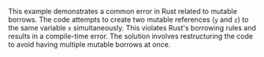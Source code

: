 This example demonstrates a common error in Rust related to mutable borrows.  The code attempts to create two mutable references (`y` and `z`) to the same variable `x` simultaneously.  This violates Rust's borrowing rules and results in a compile-time error. The solution involves restructuring the code to avoid having multiple mutable borrows at once.